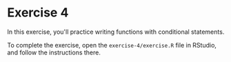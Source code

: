 # Exercise 4
In this exercise, you'll practice writing functions with conditional statements.

To complete the exercise, open the `exercise-4/exercise.R` file in RStudio, and follow the instructions there.
